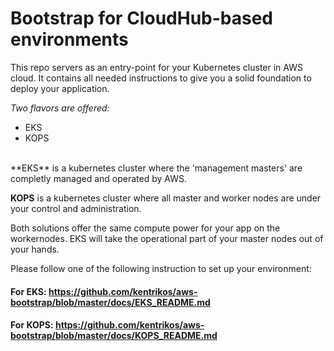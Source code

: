 # Bootstrap for CloudHub-based environments

This repo servers as an entry-point for your Kubernetes cluster in AWS cloud.  It contains all needed instructions to give you a solid foundation to deploy your application.


_Two flavors are offered:_  
* EKS  
* KOPS

<br>
**EKS** is a kubernetes cluster where the 'management masters' are completly managed and operated by AWS.  
  
**KOPS** is a kubernetes cluster where all master and worker nodes are under your control and administration.

Both solutions offer the same compute power for your app on the workernodes.  EKS will take the operational part of your master nodes out of your hands.


Please follow one of the following instruction to set up your environment:  

#### For EKS:    https://github.com/kentrikos/aws-bootstrap/blob/master/docs/EKS_README.md  

#### For KOPS:   https://github.com/kentrikos/aws-bootstrap/blob/master/docs/KOPS_README.md  

